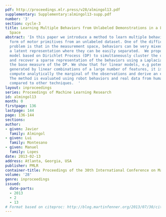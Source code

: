 ```yaml
---
pdf: http://proceedings.mlr.press/v28/almingol13.pdf
supplementary: Supplementary:almingol13-supp.pdf
number: '3'
section: cycle-3
title: Learning Multiple Behaviors from Unlabeled Demonstrations in a Latent Controller
  Space
abstract: 'In this paper we introduce a method to learn multiple behaviors in the
  form of motor primitives from an unlabeled dataset. One of the difficulties of this
  problem is that in the measurement space, behaviors can be very mixed, despite existing
  a latent representation where they can be easily separated.  We propose a mixture
  model based on Dirichlet Process (DP) to simultaneously cluster the observed time-series
  and recover a sparse representation of the behaviors using a Laplacian prior as
  the base measure of the DP. We show that for linear models, e.g potential functions
  generated by linear combinations of a large number of features, it is possible to
  compute analytically the marginal of the observations and derive an efficient sampler.
  The method is evaluated using robot behaviors and real data from human motion and
  compared to other techniques.  '
layout: inproceedings
series: Proceedings of Machine Learning Research
id: almingol13
month: 0
firstpage: 136
lastpage: 144
page: 136-144
sections: 
author:
- given: Javier
  family: Almingol
- given: Lui
  family: Montesano
- given: Manuel
  family: Lopes
date: 2013-02-13
address: Atlanta, Georgia, USA
publisher: PMLR
container-title: Proceedings of the 30th International Conference on Machine Learning
volume: '28'
genre: inproceedings
issued:
  date-parts:
  - 2013
  - 2
  - 13
# Format based on citeproc: http://blog.martinfenner.org/2013/07/30/citeproc-yaml-for-bibliographies/
---
```

